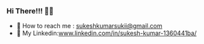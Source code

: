 ### Hi There!!! 🧑‍🎓

- 📧 How to reach me : sukeshkumarsukii@gmail.com
- 💬 My Linkedin:www.linkedin.com/in/sukesh-kumar-1360441ba/
